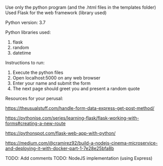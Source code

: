 Use only the python program (and the .html files in the templates folder)
Used Flask for the web framework (library used)

Python version: 3.7

Python libraries used:
1. flask
2. random
3. datetime

Instructions to run:
1. Execute the python files
2. Open localhost:5000 on any web browser
3. Enter your name and submit the form
4. The next page should greet you and present a random quote


Resources for your perusal:

https://theusualstuff.com/handle-form-data-express-get-post-method/

https://pythonise.com/series/learning-flask/flask-working-with-forms#creating-a-new-route

https://pythonspot.com/flask-web-app-with-python/

https://medium.com/@cramirez92/build-a-nodejs-cinema-microservice-and-deploying-it-with-docker-part-1-7e28e25bfa8b

TODO: Add comments
TODO: NodeJS implementation (using Express)
